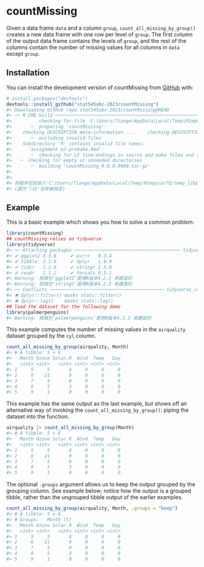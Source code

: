 
<!-- README.md is generated from README.Rmd. Please edit that file -->

# countMissing

<!-- badges: start -->
<!-- badges: end -->

Given a data frame `data` and a column `group`,
`count_all_missing_by_group()` creates a new data frame with one row per
level of `group`. The first column of the output data frame contains the
levels of `group`, and the rest of the columns contain the number of
missing values for all columns in `data` except `group`.

## Installation

You can install the development version of countMissing from
[GitHub](https://github.com/) with:

``` r
# install.packages("devtools")
devtools::install_github("stat545ubc-2023/countMissing")
#> Downloading GitHub repo stat545ubc-2023/countMissing@HEAD
#> ── R CMD build ─────────────────────────────────────────────────────────────────
#>          checking for file 'C:\Users\Tiange\AppData\Local\Temp\RtmpQ71wC6\remotes2218234f4d11\stat545ubc-2023-countMissing-1cb47ce/DESCRIPTION' ...  ✔  checking for file 'C:\Users\Tiange\AppData\Local\Temp\RtmpQ71wC6\remotes2218234f4d11\stat545ubc-2023-countMissing-1cb47ce/DESCRIPTION' (355ms)
#>       ─  preparing 'countMissing':
#>    checking DESCRIPTION meta-information ...     checking DESCRIPTION meta-information ...   ✔  checking DESCRIPTION meta-information
#>       ─  excluding invalid files
#>    Subdirectory 'R' contains invalid file names:
#>      'assignment-b2-prebake.Rmd'
#>       ─  checking for LF line-endings in source and make files and shell scripts
#>   ─  checking for empty or unneeded directories
#>       ─  building 'countMissing_0.0.0.9000.tar.gz'
#>      
#> 
#> 将程序包安装入'C:/Users/Tiange/AppData/Local/Temp/Rtmpycar7Q/temp_libpath573c1f6745cb'
#> (因为'lib'没有被指定)
```

## Example

This is a basic example which shows you how to solve a common problem:

``` r
library(countMissing)
## countMissing relies on tidyverse
library(tidyverse)
#> ── Attaching packages ─────────────────────────────────────── tidyverse 1.3.2 ──
#> ✔ ggplot2 3.3.6     ✔ purrr   0.3.4
#> ✔ tibble  3.1.8     ✔ dplyr   1.0.9
#> ✔ tidyr   1.2.0     ✔ stringr 1.5.0
#> ✔ readr   2.1.2     ✔ forcats 0.5.1
#> Warning: 程辑包'ggplot2'是用R版本4.2.2 来建造的
#> Warning: 程辑包'stringr'是用R版本4.2.3 来建造的
#> ── Conflicts ────────────────────────────────────────── tidyverse_conflicts() ──
#> ✖ dplyr::filter() masks stats::filter()
#> ✖ dplyr::lag()    masks stats::lag()
## load the dataset for the following demo
library(palmerpenguins)
#> Warning: 程辑包'palmerpenguins'是用R版本4.2.3 来建造的
```

This example computes the number of missing values in the `airquality`
dataset grouped by the `cyl` column.

``` r
count_all_missing_by_group(airquality, Month)
#> # A tibble: 5 × 6
#>   Month Ozone Solar.R  Wind  Temp   Day
#>   <int> <int>   <int> <int> <int> <int>
#> 1     5     5       4     0     0     0
#> 2     6    21       0     0     0     0
#> 3     7     5       0     0     0     0
#> 4     8     5       3     0     0     0
#> 5     9     1       0     0     0     0
```

This example has the same output as the last example, but shows off an
alternative way of invoking the `count_all_missing_by_group()`: piping
the dataset into the function.

``` r
airquality |> count_all_missing_by_group(Month) 
#> # A tibble: 5 × 6
#>   Month Ozone Solar.R  Wind  Temp   Day
#>   <int> <int>   <int> <int> <int> <int>
#> 1     5     5       4     0     0     0
#> 2     6    21       0     0     0     0
#> 3     7     5       0     0     0     0
#> 4     8     5       3     0     0     0
#> 5     9     1       0     0     0     0
```

The optional `.groups` argument allows us to keep the output grouped by
the grouping column. See example below; notice how the output is a
grouped tibble, rather than the ungrouped tibble output of the earlier
examples.

``` r
count_all_missing_by_group(airquality, Month, .groups = "keep")
#> # A tibble: 5 × 6
#> # Groups:   Month [5]
#>   Month Ozone Solar.R  Wind  Temp   Day
#>   <int> <int>   <int> <int> <int> <int>
#> 1     5     5       4     0     0     0
#> 2     6    21       0     0     0     0
#> 3     7     5       0     0     0     0
#> 4     8     5       3     0     0     0
#> 5     9     1       0     0     0     0
```
